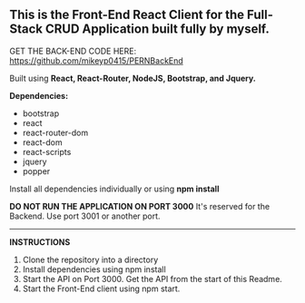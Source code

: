 ## This is the Front-End React Client for the Full-Stack CRUD Application built fully by myself.

GET THE BACK-END CODE HERE:
https://github.com/mikeyp0415/PERNBackEnd

Built using <strong>React, React-Router, NodeJS, Bootstrap, and Jquery.</strong>

<strong>Dependencies:</strong>

- bootstrap
- react
- react-router-dom
- react-dom
- react-scripts
- jquery
- popper

Install all dependencies individually or using <strong>npm install</strong>

<strong>DO NOT RUN THE APPLICATION ON PORT 3000</strong> It's reserved for the Backend. Use port 3001 or another port.

<hr>

<strong>INSTRUCTIONS</strong>

1. Clone the repository into a directory
2. Install dependencies using npm install
3. Start the API on Port 3000. Get the API from the start of this Readme.
4. Start the Front-End client using npm start.

